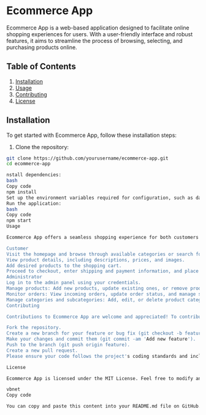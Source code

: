 # Ecommerce App

Ecommerce App is a web-based application designed to facilitate online shopping experiences for users. With a user-friendly interface and robust features, it aims to streamline the process of browsing, selecting, and purchasing products online.

## Table of Contents

1. [Installation](#installation)
2. [Usage](#usage)
3. [Contributing](#contributing)
4. [License](#license)

## Installation

To get started with Ecommerce App, follow these installation steps:

1. Clone the repository:

```bash
git clone https://github.com/yourusername/ecommerce-app.git
cd ecommerce-app

nstall dependencies:
bash
Copy code
npm install
Set up the environment variables required for configuration, such as database connection details, API keys, and environment type.
Run the application:
bash
Copy code
npm start
Usage

Ecommerce App offers a seamless shopping experience for both customers and administrators. Here's how to use it:

Customer
Visit the homepage and browse through available categories or search for specific products.
View product details, including descriptions, prices, and images.
Add desired products to the shopping cart.
Proceed to checkout, enter shipping and payment information, and place the order.
Administrator
Log in to the admin panel using your credentials.
Manage products: Add new products, update existing ones, or remove products from the inventory.
Monitor orders: View incoming orders, update order status, and manage shipments.
Manage categories and subcategories: Add, edit, or delete product categories and subcategories.
Contributing

Contributions to Ecommerce App are welcome and appreciated! To contribute, follow these steps:

Fork the repository.
Create a new branch for your feature or bug fix (git checkout -b feature).
Make your changes and commit them (git commit -am 'Add new feature').
Push to the branch (git push origin feature).
Create a new pull request.
Please ensure your code follows the project's coding standards and includes appropriate tests.

License

Ecommerce App is licensed under the MIT License. Feel free to modify and distribute the application according to the terms of this license.

vbnet
Copy code

You can copy and paste this content into your README.md file on GitHub. Make sure to replace placeholders like `yourusername` with actual values relevant to your project.



